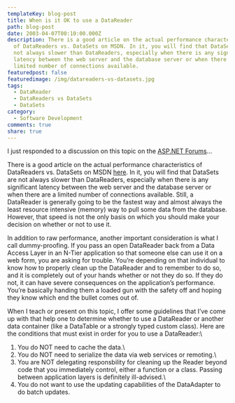 ```yaml
---
templateKey: blog-post
title: When is it OK to use a DataReader
path: blog-post
date: 2003-04-07T00:10:00.000Z
description: There is a good article on the actual performance characteristics
  of DataReaders vs. DataSets on MSDN. In it, you will find that DataSets are
  not always slower than DataReaders, especially when there is any significant
  latency between the web server and the database server or when there are a
  limited number of connections available.
featuredpost: false
featuredimage: /img/datareaders-vs-datasets.jpg
tags:
  - DataReader
  - DataReaders vs DataSets
  - DataSets
category:
  - Software Development
comments: true
share: true
---
```

<!--StartFragment-->

I just responded to a discussion on this topic on the [ASP.NET Forums](http://asp.net/forums)…

There is a good article on the actual performance characteristics of DataReaders vs. DataSets on MSDN [here](http://msdn.microsoft.com/library/default.asp?url=/library/en-us/dnbda/html/bdadotnetarch031.asp). In it, you will find that DataSets are not always slower than DataReaders, especially when there is any significant latency between the web server and the database server or when there are a limited number of connections available. Still, a DataReader is generally going to be the fastest way and almost always the least resource intensive (memory) way to pull some data from the database. However, that speed is not the only basis on which you should make your decision on whether or not to use it.

In addition to raw performance, another important consideration is what I call dummy-proofing. If you pass an open DataReader back from a Data Access Layer in an N-Tier application so that someone else can use it on a web form, you are asking for trouble. You’re depending on that individual to know how to properly clean up the DataReader and to remember to do so, and it is completely out of your hands whether or not they do so. If they do not, it can have severe consequences on the application’s performance. You’re basically handing them a loaded gun with the safety off and hoping they know which end the bullet comes out of.

When I teach or present on this topic, I offer some guidelines that I’ve come up with that help one to determine whether to use a DataReader or another data container (like a DataTable or a strongly typed custom class). Here are the conditions that must exist in order for you to use a DataReader:\
1) You do NOT need to cache the data.\
2) You do NOT need to serialize the data via web services or remoting.\
3) You are NOT delegating responsbility for cleaning up the Reader beyond code that you immediately control, either a function or a class. Passing between application layers is definitely ill-advised.\
4) You do not want to use the updating capabilities of the DataAdapter to do batch updates.

<!--EndFragment-->